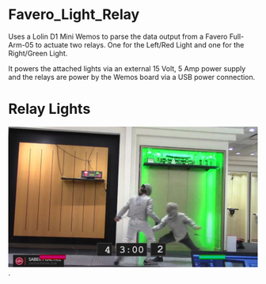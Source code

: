 # Favero_Light_Relay

Uses a Lolin D1 Mini Wemos to parse the data output from a Favero Full-Arm-05 to actuate two relays. One for the Left/Red Light and one for the Right/Green Light.

It powers the attached lights via an external 15 Volt, 5 Amp power supply and the relays are power by the Wemos board via a USB power connection.

# Relay Lights
![Relay Lights](Favero_Relay_Light_Image.jpg).
